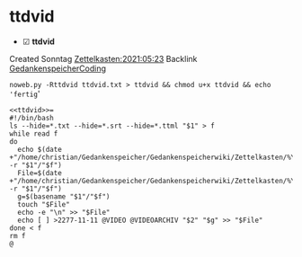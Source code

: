 # ttdvid

* ☑ **ttdvid**  

Created Sonntag [Zettelkasten:2021:05:23]()
Backlink [GedankenspeicherCoding](../GedankenspeicherCoding.md)

  ``noweb.py -Rttdvid ttdvid.txt > ttdvid && chmod u+x ttdvid && echo 'fertig``'

	<<ttdvid>>=
	#!/bin/bash
	ls --hide=*.txt --hide=*.srt --hide=*.ttml "$1" > f
	while read f
	do
	  echo $(date +"/home/christian/Gedankenspeicher/Gedankenspeicherwiki/Zettelkasten/%Y/%m/%d.txt" -r "$1"/"$f")
	  File=$(date +"/home/christian/Gedankenspeicher/Gedankenspeicherwiki/Zettelkasten/%Y/%m/%d.txt" -r "$1"/"$f")
	  g=$(basename "$1"/"$f")
	  touch "$File"
	  echo -e "\n" >> "$File"
	  echo [ ] >2277-11-11 @VIDEO @VIDEOARCHIV "$2" "$g" >> "$File"
	done < f
	rm f
	@ 

